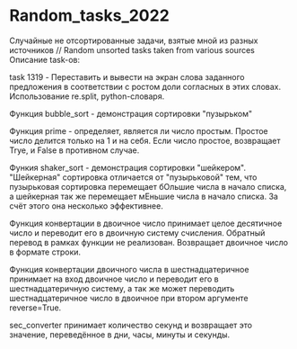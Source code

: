 # Random_tasks_2022
Случайные не отсортированные задачи, взятые мной из разных источников // Random unsorted tasks taken from various sources
Описание task-ов:

task 1319 - Переставить и вывести на экран слова заданного предложения
в соответствии с ростом доли согласных в этих словах. Использование re.split, python-словаря.

Функция bubble_sort - демонстрация сортировки "пузырьком"

Функция prime - определяет, является ли число простым. Простое число делится только на 1 и
на себя. Если число простое, возвращает Trye, и False в противном случае.

Функия shaker_sort - демонстрация сортировки "шейкером". "Шейкерная" сортировка отличается от "пузырьковой"
тем, что пузырьковая сортировка перемещает бОльшие числа в начало списка, а шейкерная так же 
перемещает мЕньшие числа в начало списка. За счёт этого она несколько эффективнее.

Функция конвертации в двоичное число принимает целое десятичное
число и переводит его в двоичную систему счисления. Обратный перевод в рамках функции не реализован.
Возвращает двоичное число в формате строки.

Функция конвертации двоичного числа в шестнадцатеричное принимает на вход двоичное число и переводит его в 
шестнадцатеричную систему, а так же может переводить шестнадцатеричное число в двоичное при 
втором аргументе reverse=True.

sec_converter принимает количество секунд и возвращает это значение, переведённое в дни, часы, минуты и секунды.

